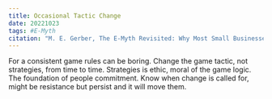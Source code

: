 ```yaml
---
title: Occasional Tactic Change
date: 20221023
tags: #E-Myth
citation: "M. E. Gerber, The E-Myth Revisited: Why Most Small Businesses Don’t Work and What to Do About It. Harper Collins, 2009."
---
```

For a consistent game rules can be boring. Change the game tactic, not strategies, from time to time. Strategies is ethic, moral of the game logic. The foundation of people commitment. Know when change is called for, might be resistance but persist and it will move them.